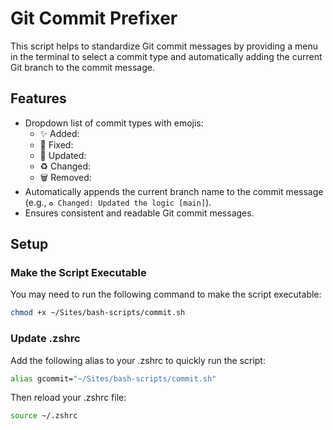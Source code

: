 # Git Commit Prefixer

This script helps to standardize Git commit messages by providing a menu in the terminal to select a commit type and automatically adding the current Git branch to the commit message.

## Features

- Dropdown list of commit types with emojis:
  - ✨ Added:
  - 🐛 Fixed:
  - 🔧 Updated:
  - ♻️ Changed:
  - 🗑 Removed:
- Automatically appends the current branch name to the commit message (e.g., `♻️ Changed: Updated the logic [main]`).
- Ensures consistent and readable Git commit messages.

## Setup

### Make the Script Executable

You may need to run the following command to make the script executable:

```bash
chmod +x ~/Sites/bash-scripts/commit.sh
```

### Update .zshrc

Add the following alias to your .zshrc to quickly run the script:

```bash
alias gcommit="~/Sites/bash-scripts/commit.sh"
```


Then reload your .zshrc file:

```bash
source ~/.zshrc
```
